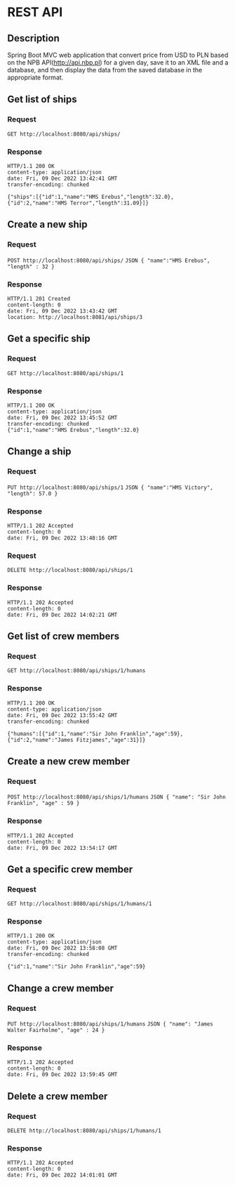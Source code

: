 # REST API

## Description
 Spring Boot MVC web application that convert price from USD to PLN based on
 the NPB API(http://api.nbp.pl) for a given day, save it to an XML file and a database,
 and then display the data from the saved database in
 the appropriate format. 

## Get list of ships

### Request

`GET http://localhost:8080/api/ships/`

### Response
    HTTP/1.1 200 OK
    content-type: application/json
    date: Fri, 09 Dec 2022 13:42:41 GMT
    transfer-encoding: chunked
    
    {"ships":[{"id":1,"name":"HMS Erebus","length":32.0},{"id":2,"name":"HMS Terror","length":31.09}]}

## Create a new ship

### Request

`POST http://localhost:8080/api/ships/`
` JSON
    {
    "name":"HMS Erebus",
    "length" : 32
    }
`
### Response
    HTTP/1.1 201 Created
    content-length: 0
    date: Fri, 09 Dec 2022 13:43:42 GMT
    location: http://localhost:8081/api/ships/3

## Get a specific ship

### Request

`GET http://localhost:8080/api/ships/1`

### Response
    HTTP/1.1 200 OK
    content-type: application/json
    date: Fri, 09 Dec 2022 13:45:52 GMT
    transfer-encoding: chunked
    {"id":1,"name":"HMS Erebus","length":32.0}
    

## Change a ship

### Request

`PUT http://localhost:8080/api/ships/1`
` JSON
    {
	"name":"HMS Victory",
  	"length": 57.0
    }
`
### Response
    HTTP/1.1 202 Accepted
    content-length: 0
    date: Fri, 09 Dec 2022 13:48:16 GMT

### Request

`DELETE http://localhost:8080/api/ships/1`

### Response
    HTTP/1.1 202 Accepted
    content-length: 0
    date: Fri, 09 Dec 2022 14:02:21 GMT
    


## Get list of crew members

### Request

`GET http://localhost:8080/api/ships/1/humans`

### Response
    HTTP/1.1 200 OK
    content-type: application/json
    date: Fri, 09 Dec 2022 13:55:42 GMT
    transfer-encoding: chunked
    
    {"humans":[{"id":1,"name":"Sir John Franklin","age":59},{"id":2,"name":"James Fitzjames","age":31}]}

## Create a new crew member

### Request

`POST http://localhost:8080/api/ships/1/humans`
` JSON
    {
	"name": "Sir John Franklin",
  	"age" : 59
    }
`
### Response
    HTTP/1.1 202 Accepted
    content-length: 0
    date: Fri, 09 Dec 2022 13:54:17 GMT

## Get a specific crew member

### Request

`GET http://localhost:8080/api/ships/1/humans/1`

### Response
    HTTP/1.1 200 OK
    content-type: application/json
    date: Fri, 09 Dec 2022 13:58:08 GMT
    transfer-encoding: chunked
    
    {"id":1,"name":"Sir John Franklin","age":59}
    

## Change a crew member

### Request

`PUT http://localhost:8080/api/ships/1/humans`
` JSON
    {
	"name": "James Walter Fairholme",
  	"age" : 24
    }
`
### Response
    HTTP/1.1 202 Accepted
    content-length: 0
    date: Fri, 09 Dec 2022 13:59:45 GMT
    
## Delete a crew member

### Request

`DELETE http://localhost:8080/api/ships/1/humans/1`

### Response
    HTTP/1.1 202 Accepted
    content-length: 0
    date: Fri, 09 Dec 2022 14:01:01 GMT
    

    



    


